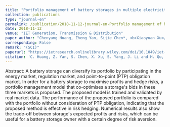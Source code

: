 ```yaml
---
title: "Portfolio management of battery storages in multiple electricity markets"
collection: publications
type: "journal-en"
permalink: /publication/2018-11-12-journal-en-Portfolio management of battery storages in multiple electricity markets
date: 2018-11-12
venue: "IET Generation, Transmission & Distribution"
paper_author: "Chenyang Huang, Zheng Yan, Sijie Chen*, <b>Xiaoyuan Xu</b>, Su Yang, Jing Li, Haoyuan Qu"
corresponding: False
remark: "(SCI)"
paperurl: "https://ietresearch.onlinelibrary.wiley.com/doi/10.1049/iet-gtd.2018.6219"
citation: 'C. Huang, Z. Yan, S. Chen, X. Xu, S. Yang, J. Li and H. Qu, "Portfolio management of battery storages in multiple electricity markets," <i>IET Generation, Transmission & Distribution</i>, vol. 12, no. 22, pp. 6004-6010, Dec. 2018.'
---
```


Abstract:
A battery storage can diversify its portfolio by participating in the energy market, regulation market, and point-to-point (PTP) obligation market. In order for a battery storage to maximise profits and hedge risks, a portfolio management model that co-optimises a storage's bids in these three markets is proposed. The proposed model is trained and validated by real market data. The performance of the proposed portfolio is compared with the portfolio without consideration of PTP obligation, indicating that the proposed method is effective in risk hedging. Numerical results also show the trade-off between storage's expected profits and risks, which can be useful for a battery storage owner with a certain degree of risk aversion.